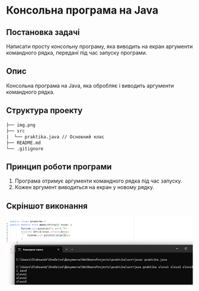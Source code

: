 # Консольна програма на Java

## Постановка задачі
Написати просту консольну програму, яка виводить на екран аргументи командного рядка, передані під час запуску програми.

## Опис
Консольна програма на Java, яка обробляє і виводить аргументи командного рядка.


## Структура проекту
```
├── img.png
├── src
|  └── praktika.java // Основний клас
├── README.md 
└── .gitignore
```
## Принцип роботи програми
1. Програма отримує аргументи командного рядка під час запуску.
2. Кожен аргумент виводиться на екран у новому рядку.

## Скріншот виконання
![](https://github.com/DESTROYchambo/Praktika-OOP/blob/eb3fdba695485a639f52aefa17901f25c31bdd86/img.png)
